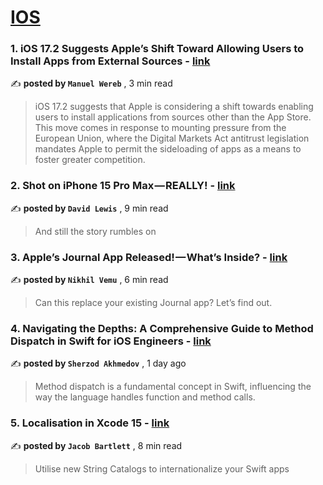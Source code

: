 
<h1><a href=https://medium.com/tag/ios/recommended target="_blank" rel="noopener noreferrer">IOS</a></h1>
<h3>1. iOS 17.2 Suggests Apple’s Shift Toward Allowing Users to Install Apps from External Sources - <a href=https://medium.com/macoclock/ios-17-2-suggests-apples-shift-toward-allowing-users-to-install-apps-from-external-sources-ee095d1a0b18?source=tag_recommended_feed---------0-84----------ios----------ad6c72a9_f95d_461d_85b1_38d7b641a584------- target="_blank" rel="noopener noreferrer">link</a></h3>

✍️ **posted by `Manuel Wereb`** <date> , 3 min read</date>

<blockquote>iOS 17.2 suggests that Apple is considering a shift towards enabling users to install applications from sources other than the App Store. This move comes in response to mounting pressure from the European Union, where the Digital Markets Act antitrust legislation mandates Apple to permit the sideloading of apps as a means to foster greater competition.</blockquote>

<h3>2. Shot on iPhone 15 Pro Max — REALLY! - <a href=https://medium.com/macoclock/shot-on-iphone-15-pro-max-really-13d64e95d5c7?source=tag_recommended_feed---------1-107----------ios----------ad6c72a9_f95d_461d_85b1_38d7b641a584------- target="_blank" rel="noopener noreferrer">link</a></h3>

✍️ **posted by `David Lewis`** <date> , 9 min read</date>

<blockquote>And still the story rumbles on</blockquote>

<h3>3. Apple’s Journal App Released! — What’s Inside? - <a href=https://medium.com/macoclock/apples-journal-app-released-what-s-inside-63fdaaa92400?source=tag_recommended_feed---------2-85----------ios----------ad6c72a9_f95d_461d_85b1_38d7b641a584------- target="_blank" rel="noopener noreferrer">link</a></h3>

✍️ **posted by `Nikhil Vemu`** <date> , 6 min read</date>

<blockquote>Can this replace your existing Journal app? Let’s find out.</blockquote>

<h3>4. Navigating the Depths: A Comprehensive Guide to Method Dispatch in Swift for iOS Engineers - <a href=https://medium.com/@akhmedovgg/navigating-the-depths-a-comprehensive-guide-to-method-dispatch-in-swift-for-ios-engineers-23ea140eefa3?source=tag_recommended_feed---------3-84----------ios----------ad6c72a9_f95d_461d_85b1_38d7b641a584------- target="_blank" rel="noopener noreferrer">link</a></h3>

✍️ **posted by `Sherzod Akhmedov`** <date> , 1 day ago</date>

<blockquote>Method dispatch is a fundamental concept in Swift, influencing the way the language handles function and method calls.</blockquote>

<h3>5. Localisation in Xcode 15 - <a href=https://medium.com/better-programming/localisation-in-xcode-15-5be52e97fff0?source=tag_recommended_feed---------4-107----------ios----------ad6c72a9_f95d_461d_85b1_38d7b641a584------- target="_blank" rel="noopener noreferrer">link</a></h3>

✍️ **posted by `Jacob Bartlett`** <date> , 8 min read</date>

<blockquote>Utilise new String Catalogs to internationalize your Swift apps</blockquote>

